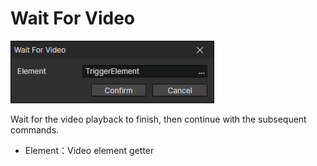 # Wait For Video

![](img/waitForVideo-1.png)

Wait for the video playback to finish, then continue with the subsequent commands.

- Element：Video element getter
